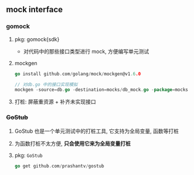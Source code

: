 ## mock interface

### gomock

1. pkg: gomock{sdk}

   - 对代码中的那些接口类型进行 mock, 方便编写单元测试

2. mockgen

   ```go
   go install github.com/golang/mock/mockgen@v1.6.0

   // 对db.go 中的接口实现模拟
   mockgen -source=db.go -destination=mocks/db_mock.go -package=mocks
   ```

3. 打桩: 屏蔽重资源 + 补齐未实现接口

### ~~GoStub~~

1. GoStub 也是一个单元测试中的打桩工具, 它支持为全局变量, 函数等打桩
2. 为函数打桩不太方便, **只会使用它来为全局变量打桩**
3. pkg: `GoStub`

   ```go
   go get github.com/prashantv/gostub
   ```
